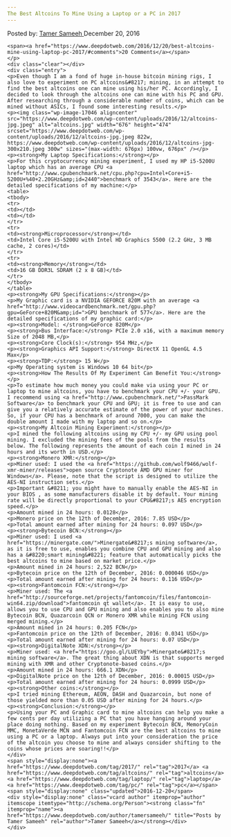 ```yaml
---
The Best Altcoins To Mine Using a Laptop or a PC in 2017
---
```

<article class="post-listing post-17038 post type-post status-publish format-standard has-post-thumbnail hentry  tag-3676 tag-altcoins tag-laptop tag-pc">
    <div class="post-inner">
        <span>Posted by: <a href="https://www.deepdotweb.com/author/tamersameeh/" title="">Tamer Sameeh </a></span>
    <span>December 20, 2016</span>
    
    <span><a href="https://www.deepdotweb.com/2016/12/20/best-altcoins-mine-using-laptop-pc-2017/#comments">20 Comments</a></span>
    </p>
    <div class="clear"></div>
    <div class="entry">
    <p>Even though I am a fond of huge in-house bitcoin mining rigs, I also love to experiment on PC altcoins&#8217; mining, in an attempt to find the best altcoins one can mine using his/her PC. Accordingly, I decided to look through the altcoins one can mine with his PC and GPU. After researching through a considerable number of coins, which can be mined without ASICs, I found some interesting results.</p>
    <p><img class="wp-image-17046 aligncenter" src="https://www.deepdotweb.com/wp-content/uploads/2016/12/altcoins-jpg.jpeg" alt="altcoins.jpg" width="676" height="474" srcset="https://www.deepdotweb.com/wp-content/uploads/2016/12/altcoins-jpg.jpeg 822w, https://www.deepdotweb.com/wp-content/uploads/2016/12/altcoins-jpg-300x210.jpeg 300w" sizes="(max-width: 676px) 100vw, 676px" /></p>
    <p><strong>My Laptop Specifications:</strong></p>
    <p>For this cryptocurrency mining experiment, I used my HP i5-5200U laptop which has an average CPU <a href="http://www.cpubenchmark.net/cpu.php?cpu=Intel+Core+i5-5200U+%40+2.20GHz&amp;id=2440">benchmark of 3543</a>. Here are the detailed specifications of my machine:</p>
    <table>
    <tbody>
    <tr>
    <td></td>
    <td></td>
    </tr>
    <tr>
    <td><strong>Microprocessor</strong></td>
    <td>Intel Core i5-5200U with Intel HD Graphics 5500 (2.2 GHz, 3 MB cache, 2 cores)</td>
    </tr>
    <tr>
    <td><strong>Memory</strong></td>
    <td>16 GB DDR3L SDRAM (2 x 8 GB)</td>
    </tr>
    </tbody>
    </table>
    <p><strong>My GPU Specifications:</strong></p>
    <p>My Graphic card is a NVIDIA GEFORCE 820M with an average <a href="http://www.videocardbenchmark.net/gpu.php?gpu=GeForce+820M&amp;id=">GPU benchmark of 577</a>. Here are the detailed specifications of my graphic card:</p>
    <p><strong>Model: </strong>GeForce 820M</p>
    <p><strong>Bus Interface:</strong> PCIe 2.0 x16, with a maximum memory Size of 2048 MB,</p>
    <p><strong>Core Clock(s):</strong> 954 MHz,</p>
    <p><strong>Graphics API Support:</strong> DirectX 11 OpenGL 4.5 Max</p>
    <p><strong>TDP:</strong> 15 W</p>
    <p>My Operating system is Windows 10 64 bit</p>
    <p><strong>How The Results Of My Experiment Can Benefit You:</strong></p>
    <p>To estimate how much money you could make via using your PC or laptop to mine altcoins, you have to benchmark your CPU +/- your GPU. I recommend using <a href="http://www.cpubenchmark.net/">PassMark Software</a> to benchmark your CPU and GPU; it is free to use and can give you a relatively accurate estimate of the power of your machines. So, if your CPU has a benchmark of around 7000, you can make the double amount I made with my laptop and so on.</p>
    <p><strong>My Altcoin Mining Experiment:</strong></p>
    <p>I mined the following altcoins using my CPU +/- my GPU using pool mining. I excluded the mining fees of the pools from the results below. The following represents the amount of each coin I mined in 24 hours and its worth in USD.</p>
    <p><strong>Monero XMR:</strong></p>
    <p>Miner used: I used the <a href="https://github.com/wolf9466/wolf-xmr-miner/releases">open source Cryptonote AMD GPU miner for Windows</a>. Please, note that the script is designed to utilize the AES-NI instruction sets.</p>
    <p>Important &#8211; you might have to manually enable the AES-NI in your BIOS , as some manufacturers disable it by default. Your mining rate will be directly proportional to your CPU&#8217;s AES encryption speed.</p>
    <p>Amount mined in 24 hours: 0.0128</p>
    <p>Monero price on the 12th of December, 2016: 7.85 USD</p>
    <p>Total amount earned after mining for 24 hours: 0.097 USD</p>
    <p><strong>Bytecoin BCN:</strong></p>
    <p>Miner used: I used <a href="https://minergate.com/">Minergate&#8217;s mining software</a>, as it is free to use, enables you combine CPU and GPU mining and also has a &#8220;smart mining&#8221; feature that automatically picks the best altcoins to mine based on market price.</p>
    <p>Amount mined in 24 hours: 2,522 BCN</p>
    <p>Bytecoin price on the 12th of December, 2016: 0.000046 USD</p>
    <p>Total amount earned after mining for 24 hours: 0.116 USD</p>
    <p><strong>Fantomcoin FCN:</strong></p>
    <p>Miner used: The <a href="http://sourceforge.net/projects/fantomcoin/files/fantomcoin-win64.zip/download">fantomcoin qt wallet</a>. It is easy to use, allows you to use CPU and GPU mining and also enables you to also mine Bytecoin BCN, Quazarcoin QCN or Monero XMR while mining FCN using merged mining.</p>
    <p>Amount mined in 24 hours: 0.205 FCN</p>
    <p>Fantomcoin price on the 12th of December, 2016: 0.0341 USD</p>
    <p>Total amount earned after mining for 24 hours: 0.07 USD</p>
    <p><strong>DigitalNote XDN:</strong></p>
    <p>Miner used: <a href="https://goo.gl/LUEYby">Minergate&#8217;s mining software</a>. The great thing about XDN is that supports merged mining with XMR and other Cryptonote-based coins.</p>
    <p>Amount mined in 24 hours: 666.1 XDN</p>
    <p>DigitalNote price on the 12th of December, 2016: 0.00015 USD</p>
    <p>Total amount earned after mining for 24 hours: 0.0999 USD</p>
    <p><strong>Other coins:</strong></p>
    <p>I tried mining Ethereum, AEON, DASH and Quazarcoin, but none of those yielded more than 0.05 USD after mining for 24 hours.</p>
    <p><strong>Conclusion:</strong></p>
    <p>Using your PC and Graphic card to mine altcoins can help you make a few cents per day utilizing a PC that you have hanging around your place doing nothing. Based on my experiment Bytecoin BCN, MemoryCoin MMC, MonetaVerde MCN and Fantomcoin FCN are the best altcoins to mine using a PC or a laptop. Always put into your consideration the price of the altcoin you choose to mine and always consider shifting to the coins whose prices are soaring!!</p>
    </div>
    <span style="display:none"><a href="https://www.deepdotweb.com/tag/2017/" rel="tag">2017</a> <a href="https://www.deepdotweb.com/tag/altcoins/" rel="tag">altcoins</a> <a href="https://www.deepdotweb.com/tag/laptop/" rel="tag">laptop</a> <a href="https://www.deepdotweb.com/tag/pc/" rel="tag">pc</a></span> <span style="display:none" class="updated">2016-12-20</span>
    <div style="display:none" class="vcard author" itemprop="author" itemscope itemtype="http://schema.org/Person"><strong class="fn" itemprop="name"><a href="https://www.deepdotweb.com/author/tamersameeh/" title="Posts by Tamer Sameeh" rel="author">Tamer Sameeh</a></strong></div>
    </div>
</article>

